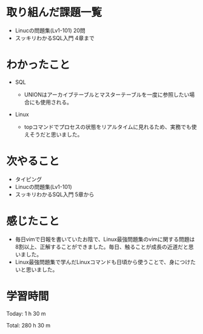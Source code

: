 # 取り組んだ課題一覧
- Linucの問題集(Lv1-101) 20問
- スッキリわかるSQL入門 4章まで

# わかったこと
- SQL
    - UNIONはアーカイブテーブルとマスターテーブルを一度に参照したい場合にも使用される。

- Linux
    - topコマンドでプロセスの状態をリアルタイムに見れるため、実務でも使えそうだと思いました。

# 次やること
- タイピング
- Linucの問題集(Lv1-101)
- スッキリわかるSQL入門 5章から

# 感じたこと
- 毎日vimで日報を書いていたお陰で、Linux最強問題集のvimに関する問題は8割以上、正解することができました。毎日、触ることが成長の近道だと思いました。
- Linux最強問題集で学んだLinuxコマンドも日頃から使うことで、身につけたいと思いました。

# 学習時間
Today: 1 h 30 m

Total: 280 h 30 m



























